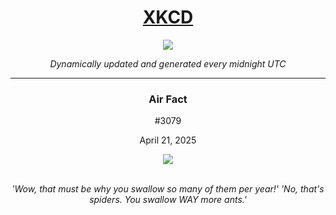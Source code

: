 
<h1 align="center"><a href="https://xkcd.com">XKCD</a></h1>
<div align="center">
    <img src="https://img.shields.io/github/last-commit/ShashashankThakur/XKCD?label=last%20updated" />
</div>

<p align="center"><i>Dynamically updated and generated every midnight UTC</i></p>
<hr>
<div align="center">
    <h3><strong>Air Fact</strong></h3>
    <p>#3079</p>
    <p>April 21, 2025</p>
    <img src="https://imgs.xkcd.com/comics/air_fact.png">
    <br></br>
    <p><i>'Wow, that must be why you swallow so many of them per year!' 'No, that's spiders. You swallow WAY more ants.'</i></p>
</div>
